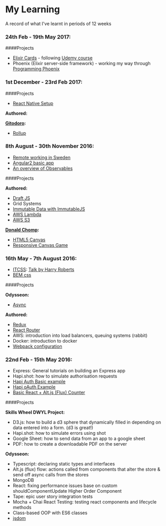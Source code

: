 # My Learning
A record of what I've learnt in periods of 12 weeks

### 24th Feb - 19th May 2017:

####Projects

- [Elixir Cards](https://github.com/Jbarget/elixir-cards) - following [Udemy course](https://www.udemy.com/the-complete-elixir-and-phoenix-bootcamp-and-tutorial/learn/v4/)
- Phoenix (Elixir server-side framework) - working my way through [Programming Phoenix](http://shop.oreilly.com/product/9781680501452.do)


### 1st December - 23rd Feb 2017:

####Projects

- [React Native Setup](https://github.com/Jbarget/reactNativeShooter)

**Authored:**

**[Gitodoro](https://github.com/gitodoro/gitodoro):**
  - [Rollup](http://rollupjs.org/)
  
### 8th August - 30th November 2016:

- [Remote working in Sweden](https://github.com/dwyl/remote-working/issues/8#issuecomment-246621363)
- [Angular2 basic app](https://github.com/Jbarget/angular-webpack-starter)
- [An overview of Observables](https://medium.com/@benlesh/redux-observable-ec0b00d2eb52#.ckjixc42e)

####Projects

**Authored:**
  - [Draft JS](https://facebook.github.io/draft-js/)
  - Grid Systems
  - [Immutable Data with ImmutableJS](https://facebook.github.io/immutable-js/)
  - [AWS Lambda](https://github.com/dwyl/learn-aws-lambda)
  - [AWS S3](http://docs.aws.amazon.com/AmazonS3/latest/dev/Welcome.html)
  
**[Donald Chomp](https://donald-chomp.firebaseapp.com/):**
  - [HTML5 Canvas](https://developer.mozilla.org/en-US/docs/Web/API/Canvas_API)
  - [Responsive Canvas Game](http://blog.sklambert.com/responsive-html5-canvas-game/)
  

### 16th May - 7th August 2016:
  - [ITCSS](https://www.xfive.co/blog/itcss-scalable-maintainable-css-architecture/): [Talk by Harry Roberts](https://www.youtube.com/watch?v=1OKZOV-iLj4)
  - [BEM css](https://css-tricks.com/bem-101/)

####Projects

**Odysseon:**
  - [Async](https://github.com/caolan/async)
  
**Authored:**
  - [Redux](https://github.com/reactjs/redux)
  - [React Router](https://github.com/reactjs/react-router)
  - AWS: introduction into load balancers, queuing systems (rabbit)
  - Docker: introduction to docker
  - [Webpack configuration](https://github.com/webpack)

### 22nd Feb - 15th May 2016:

- Express: General tutorials on building an Express app
- Hapi.shot: how to simulate authorisation requests
- [Hapi Auth Basic example](https://github.com/Jbarget/basic-hapi-auth)
- [Hapi oAuth Example](https://github.com/Jbarget/oauth-example)
- [Basic React + Alt.js (Flux) Counter](https://github.com/mantagen/react-altjs-example-0)

####Projects

**Skills Wheel DWYL Project:**
  - D3.js: how to build a d3 sphere that dynamically filled in depending on data entered into a form. (d3 is great!)
  - Hapi.shot: how to simulate errors using shot
  - Google Sheet: how to send data from an app to a google sheet
  - PDF: how to create a downloadable PDF on the server
  
**Odysseon:**

  - Typescript: declaring static types and interfaces
  - Alt.js (flux) flow: actions called from components that alter the store & send off async calls from the stores
  - MongoDB
  - React: fixing performance issues base on custom shouldComponentUpdate Higher Order Component
  - Tape: epic user story integration tests
  - Mocha + Chai React Testing: testing react components and lifecycle methods
  - Class-based OOP with ES6 classes
  - [jsdom](https://github.com/tmpvar/jsdom)
    
